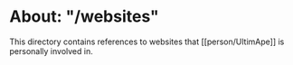 # About: "/websites"

This directory contains references to websites that [[person/UltimApe]] is personally involved in.
